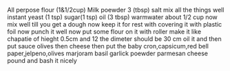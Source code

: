 All perpose flour (1&1/2cup)
Milk poewder 3 (tbsp)
salt
mix all the things well
instant yeast (1 tsp)
sugar(1 tsp)
oil (3 tbsp)
warmwater about 1/2 cup
now mix well till you get a dough
now keep it for rest with covering it with plastic foil
now punch it well 
now put some flour on it 
with roller make it like chapatie of hieght 0.5cm
and 12 the dimeter should be 30 cm
oil it
and then put sauce
olives then 
cheese 
then put the baby cron,capsicum,red bell paper,jelpeno,olives
marjoram
 basil
 garlick poewder
parmesan cheese
pound and bash it nicely 